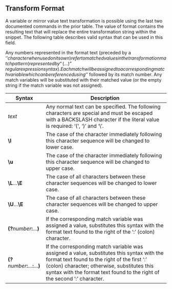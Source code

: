 ## Transform Format

A variable or mirror value text transformation is possible using the last two documented commands in the prior table. The value of format contains the resulting text that will replace the entire transformation string within the snippet. The following table describes valid syntax that can be used in this field.

Any numbers represented in the format text (preceded by a ‘$’ character when used on its own) refer to matched values in the transformation match pattern (represented by “(…)” regular expression syntax). Each match will be assigned to a corresponding match variable which can be referenced using ‘$’ followed by its match number. Any match variables will be substituted with their matched value (or the empty string if the match variable was not assigned).

| Syntax | Description |
| - | - |
| _text_ | Any normal text can be specified. The following characters are special and must be escaped with a BACKSLASH character if the literal value is required: ‘(‘, ‘)’ and ‘\’. |
| **\l** | The case of the character immediately following this character sequence will be changed to lower case. |
| **\u** | The case of the character immediately following this character sequence will be changed to upper case. |
| **\L**…**\E** | The case of all characters between these character sequences will be changed to lower case. |
| **\U**…**\E** | The case of all characters between these character sequences will be changed to upper case. |
| **(?**_number_**:**…**)** | If the corresponding match variable was assigned a value, substitutes this syntax with the format text found to the right of the ‘:’ (colon) character. |
| **(?**_number_**:**…**:**…**)** | If the corresponding match variable was assigned a value, substitutes this syntax with the format text found to the right of the first ‘:’ (colon) character; otherwise, substitutes this syntax with the format text found to the right of the second ‘:’ character.
